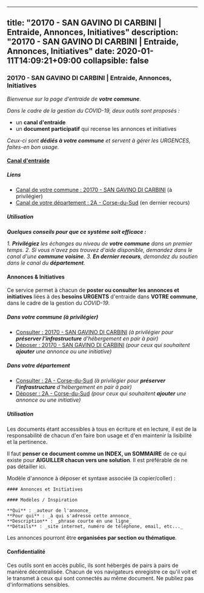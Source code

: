 
---
title: "20170 - SAN GAVINO DI CARBINI | Entraide, Annonces, Initiatives"
description: "20170 - SAN GAVINO DI CARBINI | Entraide, Annonces, Initiatives"
date: 2020-01-11T14:09:21+09:00
collapsible: false
---

### 20170 - SAN GAVINO DI CARBINI | Entraide, Annonces, Initiatives

_Bienvenue sur la page d'entraide de **votre commune**_.

_Dans le cadre de la gestion du COVID-19, deux outils sont proposés :_

- un **canal d'entraide**
- un **document participatif** qui recense les annonces et initiatives

_Ceux-ci sont **dédiés à votre commune** et servent à gérer les URGENCES, faites-en bon usage._

#### [Canal d'entraide](https://entraide.stopcoronavirus.tech/#/channel/20170_san-gavino-di-carbini)

##### Liens

- [Canal de votre commune : 20170 	- SAN GAVINO DI CARBINI](https://entraide.stopcoronavirus.tech/#/channel/20170_san-gavino-di-carbini) (à privilégier)
- [Canal de votre département : 2A 	- Corse-du-Sud](https://entraide.stopcoronavirus.tech/#/channel/2A_corse-du-sud) (en dernier recours)

##### Utilisation

_**Quelques conseils pour que ce système soit efficace :**_

_1. **Privilégiez** les échanges au niveau de **votre commune** dans un premier temps._
_2. Si vous n'avez pas trouvez d'aide disponible, demandez dans le canal d'une **commune voisine**._
_3. **En dernier recours**, demandez du soutien dans le canal du **département**._

#### Annonces & Initiatives


Ce service permet à chacun de **poster ou consulter les annonces et initiatives** liées à des **besoins
URGENTS** d'entraide dans **VOTRE commune**, dans le cadre de la gestion du _COVID-19_.

##### Dans votre commune (à privilégier)

- [Consulter : 20170 	- SAN GAVINO DI CARBINI](https://docs.stopcoronavirus.tech/r/markdown/20170_san-gavino-di-carbini/4XTTMBERP69q8Rdwtn5kXkAJjQXV4B5ESDkKtAMv66d1KrkK6) _(à privilégier pour **préserver l'infrastructure** d'hébergement en pair à pair)_
- [Déposer : 20170 	- SAN GAVINO DI CARBINI](https://docs.stopcoronavirus.tech/w/markdown/20170_san-gavino-di-carbini/4XTTMBERP69q8Rdwtn5kXkAJjQXV4B5ESDkKtAMv66d1KrkK6-K3TgTicsqLNLe6KkBAcKVBCsdDsYA4MUJLiBh2pxSi9zCTCi3t7DKbQu6XBVdGmGNZKLG3gkXmhbwHMjm1XhPG1oxxouuretxJTpoSyEgYqifK2Ed581BuUC3S7iBkGUjsoXmYqr) _(pour ceux qui souhaitent **ajouter** une annonce ou une initiative)_

##### Dans votre département

- [Consulter : 2A 	- Corse-du-Sud](https://docs.stopcoronavirus.tech/r/markdown/2A_corse-du-sud/4XTTM9Dr85yxXoSNMPLqqeVXsy1pqWqGhUHPXUG36pnJXueq3) _(à privilégier pour **préserver l'infrastructure** d'hébergement en pair à pair)_
- [Déposer : 2A 	- Corse-du-Sud](https://docs.stopcoronavirus.tech/w/markdown/2A_corse-du-sud/4XTTM9Dr85yxXoSNMPLqqeVXsy1pqWqGhUHPXUG36pnJXueq3-K3TgV6cwSCfdXeaSy4VoQ9mhukqFKAJyVaitv9jTNsj1pAHEbSJRbPtJU65omPMwDpQzw4VNGvYCrpcZouPFuXTeEqCwYFSrDaj1yCqi14YAr5qN74AKEwUrAv64AinUWqfozRmP) _(pour ceux qui souhaitent **ajouter** une annonce ou une initiative)_


##### Utilisation

Les documents étant accessibles à tous en écriture et en lecture, il est de la
responsabilité de chacun d'en faire bon usage et d'en maintenir la lisibilité
et la pertinence.

Il faut **penser ce document comme un INDEX, un SOMMAIRE** de ce qui existe
pour **AIGUILLER chacun vers une solution**. Il est préférable de ne pas détailler ici.

Modèle d'annonce à déposer et syntaxe associée (à copier/coller) :

    #### Annonces et Initiatives

    #### Modèles / Inspiration

    **Qui** : _auteur de l'annonce_
    **Pour qui** : _à qui s'adresse cette annonce_
    **Description** : _phrase courte en une ligne_
    **Détails** : _site internet, numéro de téléphone, email, etc..._


Les annonces pourront être **organisées par section ou thématique**.

#### Confidentialité

Ces outils sont en accès public, ils sont hébergés de pairs à pairs de manière décentralisée.
Chacun de vos navigateurs enregistre ce qu'il voit et le transmet à ceux qui sont connectés au même document.
Ne publiez pas d'informations sensibles.
